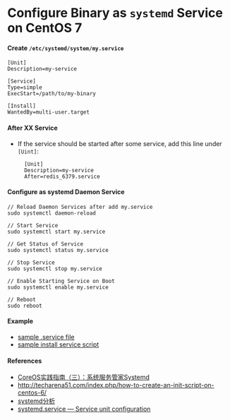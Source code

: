 # Configure Binary as `systemd` Service on CentOS 7

#### Create `/etc/systemd/system/my.service`

    [Unit]
    Description=my-service

    [Service]
    Type=simple
    ExecStart=/path/to/my-binary

    [Install]
    WantedBy=multi-user.target

#### After XX Service
* If the service should be started after some service, add this line under `[Uint]`:

        [Unit]
        Description=my-service 
        After=redis_6379.service

#### Configure as systemd Daemon Service

    // Reload Daemon Services after add my.service
    sudo systemctl daemon-reload

    // Start Service
    sudo systemctl start my.service

    // Get Status of Service
    sudo systemctl status my.service

    // Stop Service
    sudo systemctl stop my.service

    // Enable Starting Service on Boot
    sudo systemctl enable my.service

    // Reboot
    sudo reboot

#### Example
* [sample .service file](./data2report.service)
* [sample install service script](./install.sh)

#### References
* [CoreOS实践指南（三）：系统服务管家Systemd](http://www.csdn.net/article/2015-01-08/2823477/1)
* <http://techarena51.com/index.php/how-to-create-an-init-script-on-centos-6/>
* [systemd分析](http://www.cnblogs.com/cfox/archive/2013/02/01/2888759.html)
* [systemd.service — Service unit configuration](https://www.freedesktop.org/software/systemd/man/systemd.service.html)
